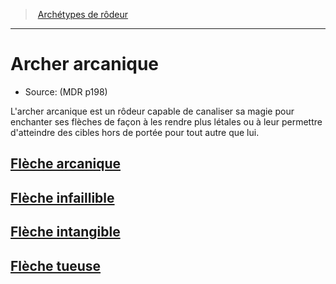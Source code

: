﻿---
!SubClassItem
Name: Archer arcanique
Source: (MDR p198)
Id: ranger_arcane_hd.md#archer-arcanique
RootId: ranger_arcane_hd.md
ParentLink: ranger_hd.md#archétypes-de-rôdeurs
ParentName: Archétypes de rôdeur
NameLevel: 1
Attributes: {}
---
>  [Archétypes de rôdeur](ranger_hd.md#archétypes-de-rôdeurs)

---


# Archer arcanique

- Source: (MDR p198)

L'archer arcanique est un rôdeur capable de canaliser sa magie pour enchanter ses flèches de façon à les rendre plus létales ou à leur permettre d'atteindre des cibles hors de portée pour tout autre que lui.



## [Flèche arcanique](hd_ranger_arcane_fleche_arcanique.md)



## [Flèche infaillible](hd_ranger_arcane_fleche_infaillible.md)



## [Flèche intangible](hd_ranger_arcane_fleche_intangible.md)



## [Flèche tueuse](hd_ranger_arcane_fleche_tueuse.md)

